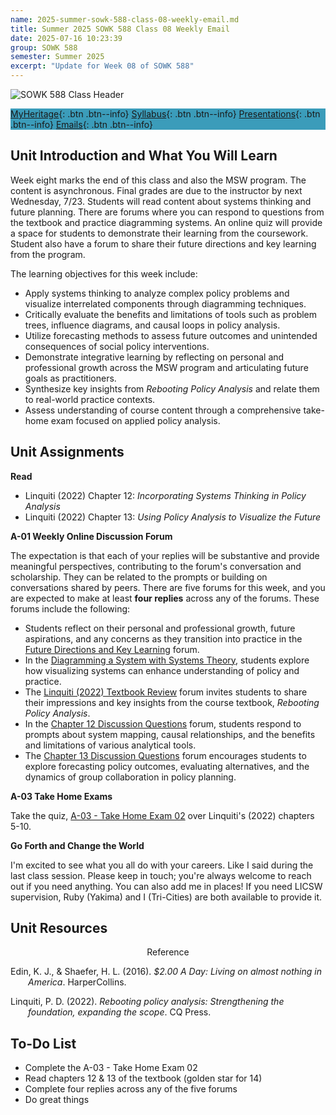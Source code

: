 ```yaml
---
name: 2025-summer-sowk-588-class-08-weekly-email.md
title: Summer 2025 SOWK 588 Class 08 Weekly Email
date: 2025-07-16 10:23:39
group: SOWK 588
semester: Summer 2025
excerpt: "Update for Week 08 of SOWK 588"
---
```


![SOWK 588 Class Header](https://jacobrcampbell.com/assets/media/2025-sowk-588-header-email-image.jpg)

<div style="background-color: #3b9cba; width: 100%;" markdown="1">

[MyHeritage](https://myheritage.heritage.edu/ICS/Academics/SOWK/SOWK_588/2425_SU-SOWK_588-0/Meet_Your_Classmates.jnz/){: .btn .btn--info}
[Syllabus](http://jacobrcampbell.com/assets/media/2025-summer-sowk-588-adv-policy-practice-campbell.pdf){: .btn .btn--info}
[Presentations](https://presentations.jacobrcampbell.com){: .btn .btn--info}
[Emails](https://jacobrcampbell.com/communications/){: .btn .btn--info}

</div>


## Unit Introduction and What You Will Learn

Week eight marks the end of this class and also the MSW program. The content is asynchronous. Final grades are due to the instructor by next Wednesday, 7/23. Students will read content about systems thinking and future planning. There are forums where you can respond to questions from the textbook and practice diagramming systems. An online quiz will provide a space for students to demonstrate their learning from the coursework. Student also have a forum to share their future directions and key learning from the program.

The learning objectives for this week include:

- Apply systems thinking to analyze complex policy problems and visualize interrelated components through diagramming techniques.
- Critically evaluate the benefits and limitations of tools such as problem trees, influence diagrams, and causal loops in policy analysis.
- Utilize forecasting methods to assess future outcomes and unintended consequences of social policy interventions.
- Demonstrate integrative learning by reflecting on personal and professional growth across the MSW program and articulating future goals as practitioners.
- Synthesize key insights from *Rebooting Policy Analysis* and relate them to real-world practice contexts.
- Assess understanding of course content through a comprehensive take-home exam focused on applied policy analysis.

## Unit Assignments

**Read**

- Linquiti (2022) Chapter 12: _Incorporating Systems Thinking in Policy Analysis_
- Linquiti (2022) Chapter 13: _Using Policy Analysis to Visualize the Future_

**A-01 Weekly Online Discussion Forum**

The expectation is that each of your replies will be substantive and provide meaningful perspectives, contributing to the forum's conversation and scholarship. They can be related to the prompts or building on conversations shared by peers. There are five forums for this week, and you are expected to make at least **four replies** across any of the forums. These forums include the following:

- Students reflect on their personal and professional growth, future aspirations, and any concerns as they transition into practice in the [Future Directions and Key Learning](https://myheritage.heritage.edu/ICS/Academics/SOWK/SOWK_588/2425_SU-SOWK_588-0/💻_W-08_714-720.jnz?portlet=Group_Discussion_Forums&screen=PostView&screenType=change&id=109ed7bd-09fc-4a53-8bab-6e7cae5154e8) forum.
- In the [Diagramming a System with Systems Theory](https://myheritage.heritage.edu/ICS/Academics/SOWK/SOWK_588/2425_SU-SOWK_588-0/💻_W-08_714-720.jnz?portlet=Group_Discussion_Forums&screen=PostView&screenType=change&id=3c5a5f8d-14fd-4767-9add-1f9fb5a5968b), students explore how visualizing systems can enhance understanding of policy and practice.
- The [Linquiti (2022) Textbook Review](https://myheritage.heritage.edu/ICS/Academics/SOWK/SOWK_588/2425_SU-SOWK_588-0/💻_W-08_714-720.jnz?portlet=Group_Discussion_Forums&screen=PostView&screenType=change&id=cc5e5782-c384-4c19-923f-f8891a5ef08b) forum invites students to share their impressions and key insights from the course textbook, *Rebooting Policy Analysis*.
- In the [Chapter 12 Discussion Questions](https://myheritage.heritage.edu/ICS/Academics/SOWK/SOWK_588/2425_SU-SOWK_588-0/💻_W-08_714-720.jnz?portlet=Group_Discussion_Forums&screen=PostView&screenType=change&id=a6fd5260-a6cd-4a9b-a47e-461de63761a8) forum, students respond to prompts about system mapping, causal relationships, and the benefits and limitations of various analytical tools.
- The [Chapter 13 Discussion Questions](https://myheritage.heritage.edu/ICS/Academics/SOWK/SOWK_588/2425_SU-SOWK_588-0/💻_W-08_714-720.jnz?portlet=Group_Discussion_Forums&screen=PostView&screenType=change&id=39965dc9-c133-456d-b22a-180efe59ca6d) forum encourages students to explore forecasting policy outcomes, evaluating alternatives, and the dynamics of group collaboration in policy planning.

**A-03 Take Home Exams**

Take the quiz, [A-03 - Take Home Exam 02](https://myheritage.heritage.edu/ICS/Academics/SOWK/SOWK_588/2425_SU-SOWK_588-0/Assignments.jnz?portlet=Coursework&screen=TestBuilderView&screenType=change&id=bcbba32c-1a1a-4eda-acd6-066be5a333e4) over Linquiti's (2022) chapters 5-10.

**Go Forth and Change the World**

I'm excited to see what you all do with your careers. Like I said during the last class session. Please keep in touch; you're always welcome to reach out if you need anything. You can also add me in places! If you need LICSW supervision, Ruby (Yakima) and I (Tri-Cities) are both available to provide it.

## Unit Resources

<div style="text-align: center" markdown="1">
Reference
</div>
<div style="margin: 0 0 0 2em; text-indent: -2em;" markdown="1">

Edin, K. J., & Shaefer, H. L. (2016). _$2.00 A Day: Living on almost nothing in America_. HarperCollins. 

Linquiti, P. D. (2022). _Rebooting policy analysis: Strengthening the foundation, expanding the scope_. CQ Press.  

</div>

## To-Do List

- Complete the A-03 - Take Home Exam 02
- Read chapters 12 & 13 of the textbook (golden star for 14)
- Complete four replies across any of the five forums
- Do great things


